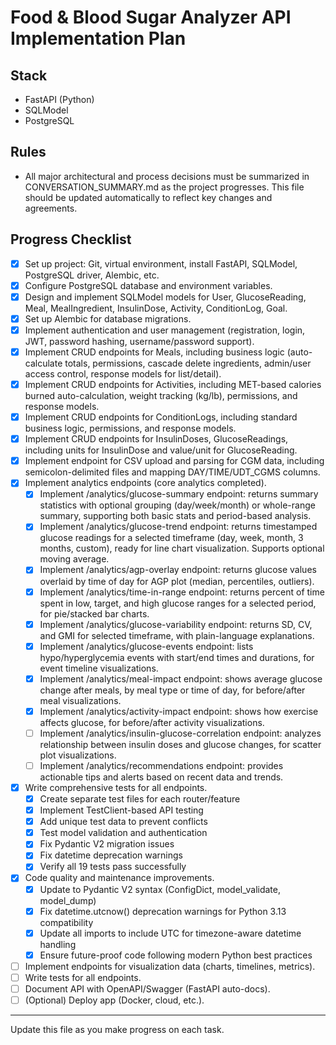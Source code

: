 # Food & Blood Sugar Analyzer API Implementation Plan

## Stack
- FastAPI (Python)
- SQLModel
- PostgreSQL

## Rules
- All major architectural and process decisions must be summarized in CONVERSATION_SUMMARY.md as the project progresses. This file should be updated automatically to reflect key changes and agreements.

## Progress Checklist

- [x] Set up project: Git, virtual environment, install FastAPI, SQLModel, PostgreSQL driver, Alembic, etc.
- [x] Configure PostgreSQL database and environment variables.
- [x] Design and implement SQLModel models for User, GlucoseReading, Meal, MealIngredient, InsulinDose, Activity, ConditionLog, Goal.
- [x] Set up Alembic for database migrations.
- [x] Implement authentication and user management (registration, login, JWT, password hashing, username/password support).
- [x] Implement CRUD endpoints for Meals, including business logic (auto-calculate totals, permissions, cascade delete ingredients, admin/user access control, response models for list/detail).
- [x] Implement CRUD endpoints for Activities, including MET-based calories burned auto-calculation, weight tracking (kg/lb), permissions, and response models.
- [x] Implement CRUD endpoints for ConditionLogs, including standard business logic, permissions, and response models.
- [x] Implement CRUD endpoints for InsulinDoses, GlucoseReadings, including units for InsulinDose and value/unit for GlucoseReading.
- [x] Implement endpoint for CSV upload and parsing for CGM data, including semicolon-delimited files and mapping DAY/TIME/UDT_CGMS columns.
- [x] Implement analytics endpoints (core analytics completed).
    - [x] Implement /analytics/glucose-summary endpoint: returns summary statistics with optional grouping (day/week/month) or whole-range summary, supporting both basic stats and period-based analysis.
    - [x] Implement /analytics/glucose-trend endpoint: returns timestamped glucose readings for a selected timeframe (day, week, month, 3 months, custom), ready for line chart visualization. Supports optional moving average.
    - [x] Implement /analytics/agp-overlay endpoint: returns glucose values overlaid by time of day for AGP plot (median, percentiles, outliers).
    - [x] Implement /analytics/time-in-range endpoint: returns percent of time spent in low, target, and high glucose ranges for a selected period, for pie/stacked bar charts.
    - [x] Implement /analytics/glucose-variability endpoint: returns SD, CV, and GMI for selected timeframe, with plain-language explanations.
    - [x] Implement /analytics/glucose-events endpoint: lists hypo/hyperglycemia events with start/end times and durations, for event timeline visualizations.
    - [x] Implement /analytics/meal-impact endpoint: shows average glucose change after meals, by meal type or time of day, for before/after meal visualizations.
    - [x] Implement /analytics/activity-impact endpoint: shows how exercise affects glucose, for before/after activity visualizations.
    - [ ] Implement /analytics/insulin-glucose-correlation endpoint: analyzes relationship between insulin doses and glucose changes, for scatter plot visualizations.
    - [ ] Implement /analytics/recommendations endpoint: provides actionable tips and alerts based on recent data and trends.
- [x] Write comprehensive tests for all endpoints.
    - [x] Create separate test files for each router/feature
    - [x] Implement TestClient-based API testing
    - [x] Add unique test data to prevent conflicts
    - [x] Test model validation and authentication
    - [x] Fix Pydantic V2 migration issues
    - [x] Fix datetime deprecation warnings
    - [x] Verify all 19 tests pass successfully
- [x] Code quality and maintenance improvements.
    - [x] Update to Pydantic V2 syntax (ConfigDict, model_validate, model_dump)
    - [x] Fix datetime.utcnow() deprecation warnings for Python 3.13 compatibility
    - [x] Update all imports to include UTC for timezone-aware datetime handling
    - [x] Ensure future-proof code following modern Python best practices
- [ ] Implement endpoints for visualization data (charts, timelines, metrics).
- [ ] Write tests for all endpoints.
- [ ] Document API with OpenAPI/Swagger (FastAPI auto-docs).
- [ ] (Optional) Deploy app (Docker, cloud, etc.).

---

Update this file as you make progress on each task. 